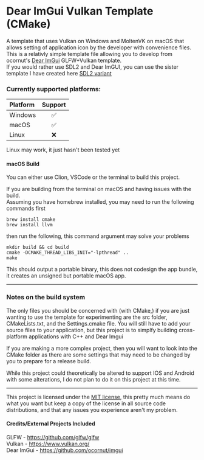 # Dear ImGui Vulkan Template (CMake)  
A template that uses Vulkan on Windows and MoltenVK on macOS that allows setting of application icon by the developer with convenience files.  
This is a relativly simple template file allowing you to develop from ocornut's [Dear ImGui](https://github.com/ocornut/imgui) GLFW+Vulkan template.  
If you would rather use SDL2 and Dear ImGUI, you can use the sister template I have created here [SDL2 variant](https://github.com/GrahamCHill/SDL2_Vulkan_Template)

### Currently supported platforms:

| Platform |  Support  |
|:---------|:---------:|
| Windows  |     ✅     |
| macOS    |     ✅     |
| Linux    |     ❌     |

Linux may work, it just hasn't been tested yet

#### macOS Build 

You can either use Clion, VSCode or the terminal to build this project.

If you are building from the terminal on macOS and having issues with the build.  
Assuming you have homebrew installed, you may need to run the following commands first
```shell
brew install cmake
brew install llvm
```
then run the following, this command argument may solve your problems
```shell
mkdir build && cd build  
cmake -DCMAKE_THREAD_LIBS_INIT="-lpthread" ..
make 
```

This should output a portable binary, this does not codesign the app bundle, it creates an unsigned but portable macOS 
app.


---

### Notes on the build system

The only files you should be concerned with (with CMake,) if you are just wanting to use the template for 
experimenting are the src folder, CMakeLists.txt, and the Settings.cmake file. You will still have to add your source 
files to your application, but this project is to simplfy building cross-platform applications with C++ and Dear Imgui

If you are making a more complex project, then you will want to look into the CMake folder as there are some settings 
that may need to be changed by you to prepare for a release build.

While this project could theoretically be altered to support IOS and Android with some alterations, I do not plan to do 
it on this project at this time.

---


This project is licensed under the [MIT license](https://opensource.org/license/mit), this pretty much means do what you want but keep a copy of the 
license in all source code distributions, and that any issues you experience aren't my problem.

#### Credits/External Projects Included
GLFW - https://github.com/glfw/glfw  
Vulkan - https://www.vulkan.org/  
Dear ImGui - https://github.com/ocornut/imgui
